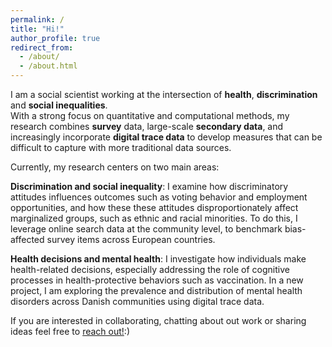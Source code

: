 ```yaml
---
permalink: /
title: "Hi!"
author_profile: true
redirect_from: 
  - /about/
  - /about.html
---
```

I am a social scientist working at the intersection of **health**, **discrimination** and **social inequalities**. <br>
With a strong focus on quantitative and computational methods, my research combines **survey** data, large-scale **secondary data**, and increasingly incorporate **digital trace data** to develop measures that can be difficult to capture with more traditional data sources.

Currently, my research centers on two main areas:

**Discrimination and social inequality**: I examine how discriminatory attitudes influences outcomes such as voting behavior and employment opportunities, and how these these attitudes disproportionately affect marginalized groups, such as ethnic and racial minorities. To do this, I leverage online search data at the community level, to benchmark bias-affected survey items across European countries.

**Health decisions and mental health**: I investigate how individuals make health-related decisions, especially addressing the role of cognitive processes in health-protective behaviors such as vaccination. In a new project, I am exploring the prevalence and distribution of mental health disorders across Danish communities using digital trace data.



If you are interested in collaborating, chatting about out work or sharing ideas feel free to [reach out!](mailto:mam@soc.ku.dk):)
